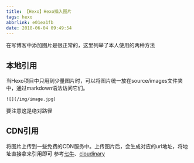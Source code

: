 ```yaml
---
title: 【Hexo】Hexo插入图片
tags: hexo
abbrlink: e01ea1fb
date: 2018-06-04 09:49:54
---
```


在写博客中添加图片是很正常的，这里列举了本人使用的两种方法

## 本地引用

当Hexo项目中只用到少量图片时，可以将图片统一放在source/images文件夹中，通过markdown语法访问它们。

```
![](/img/image.jpg)
```

要注意这是绝对路径

## CDN引用
将图片上传到一些免费的CDN服务中。上传图片后，会生成对应的url地址，将地址直接拿来引用即可
参考[七牛](https://www.qiniu.com/)、[cloudinary](https://cloudinary.com/)

<!--more-->
